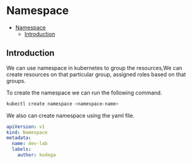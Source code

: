 # Namespace

<!--toc:start-->

- [Namespace](#namespace)
  - [Introduction](#introduction)
  <!--toc:end-->

## Introduction

We can use namespace in kubernetes to group the resources,We can create
resources on that particular group, assigned roles based on that groups.

To create the namespace we can run the following command.

```bash
kubectl create namespace <namespace-name>
```

We also can create namespace using the yaml file.

```yaml
apiVersion: v1
kind: Namespace
metadata:
  name: dev-lab
  labels:
    author: kodega
```

